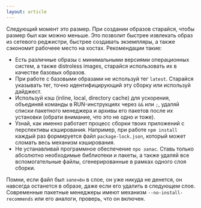```yaml
---
layout: article
---
```

Следующий момент это размер. При создании образов старайся, чтобы размер был как можно меньше. Это позволит быстрее извлекать образ из сетевого реджистри, быстрее создавать экземпляры, а также сэкономит рабочеее место на хостах. Рекомендации такие:

- Есть различные образы с минимальными версиями операционных систем, а также distroless images, старайся использовать их в качестве базовых образов.
- При работе с базовыми образами не используй тег `latest`. Старайся указывать тег, точно идентифицирующий эту сборку или используй дайджест.
- Используй кэш (inline, local, directory cache) для ускорения, объединяй команды в RUN-инструкциях через `&&` или `;`, удаляй списки пакетного менеджера и архивы его пакетов после их установки (обрати внимание, что это не одно и тоже).
- Узнай, как именно работает процесс сборки твоих приложений с перспективы кэширования. Например, при работе `npm install` каждый раз формируется файл `package-lock.json`, который может сломать весь механизм кэширования.
- Не устанавливай программное обеспечение `про запас`. Ставь только абсолютно необходимые библиотеки и пакеты, а также удаляй все вспомогательные файлы, сгенерированные в рамках одного слоя сборки.

Помни, если файл был `запечён` в слое, он уже никуда не денется, он навсегда останется в образе, даже если его удалить в следующем слое. Современные пакетные менеджеры имеют механизм `--no-install-recommends` или его аналоги, проверь, что он включен.
